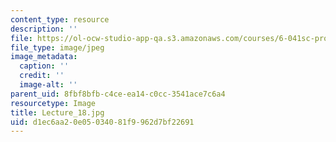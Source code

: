 ```yaml
---
content_type: resource
description: ''
file: https://ol-ocw-studio-app-qa.s3.amazonaws.com/courses/6-041sc-probabilistic-systems-analysis-and-applied-probability-fall-2013/d1ec6aa20e05034081f9962d7bf22691_Lecture_18.jpg
file_type: image/jpeg
image_metadata:
  caption: ''
  credit: ''
  image-alt: ''
parent_uid: 8fbf8bfb-c4ce-ea14-c0cc-3541ace7c6a4
resourcetype: Image
title: Lecture_18.jpg
uid: d1ec6aa2-0e05-0340-81f9-962d7bf22691
---
```

